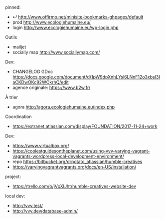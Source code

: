 
pinned:
- ↵ http://www.offirmo.net/minisite-bookmarks-ghpages/default
- prod http://www.ecologiehumaine.eu/
- login http://www.ecologiehumaine.eu/wp-login.php


Outils
- mailjet
- socially map http://www.sociallymap.com/

Dev:
- CHANGELOG GDoc https://docs.google.com/document/d/1pW9dpXnhLYsl6LNnF12o3xbsI3IaCKDwOKc92WOkrhQ/edit
- agence originale: https://www.b2w.fr/


À trier
- agora http://agora.ecologiehumaine.eu/index.php


Coordination
- https://extranet.atlassian.com/display/FOUNDATION/2017-11-24+work


Dev:
- https://www.virtualbox.org/
- https://coolestguidesontheplanet.com/using-vvv-varying-vagrant-vagrants-wordpress-local-development-environment/
- repo https://bitbucket.org/drpotato_atlassian/humble-creatives
- https://varyingvagrantvagrants.org/docs/en-US/installation/


project:
- https://trello.com/b/jVxXIJht/humble-creatives-website-dev


local dev:
- http://vvv.test/
- http://vvv.dev/database-admin/

